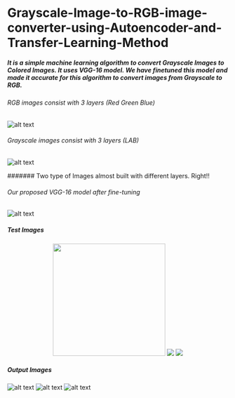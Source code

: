 # Grayscale-Image-to-RGB-image-converter-using-Autoencoder-and-Transfer-Learning-Method

##### It is a simple machine learning algorithm to convert Grayscale Images to Colored Images. It uses VGG-16 model. We have finetuned this model and made it accurate for this algorithm to convert images from Grayscale to RGB.

###### RGB images consist with 3 layers (Red Green Blue)
![alt text](https://github.com/Soumyajit2709/Grayscale-Image-to-RGB-image-converter-using-Transfer-Learning-Method/blob/main/images/Problem%201.png)

###### Grayscale images consist with 3 layers (LAB)
![alt text](https://github.com/Soumyajit2709/Grayscale-Image-to-RGB-image-converter-using-Transfer-Learning-Method/blob/main/images/Problem%202.png)

####### Two type of Images almost built with different layers. Right!!

###### Our proposed VGG-16 model after fine-tuning
![alt text](https://github.com/Soumyajit2709/Grayscale-Image-to-RGB-image-converter-using-Transfer-Learning-Method/blob/main/images/VGG16%20Updated%20Model.png)

##### Test Images
<p align="center">
  <img src="(https://github.com/Soumyajit2709/Grayscale-Image-to-RGB-image-converter-using-Transfer-Learning-Method/blob/main/Results/test1.jpg)" height="256" width="256" >
  <img src="(https://github.com/Soumyajit2709/Grayscale-Image-to-RGB-image-converter-using-Transfer-Learning-Method/blob/main/Results/test2.jpg)" >
  <img src="(https://github.com/Soumyajit2709/Grayscale-Image-to-RGB-image-converter-using-Transfer-Learning-Method/blob/main/Results/test3.jfif)">
</p>

##### Output Images
![alt text](https://github.com/Soumyajit2709/Grayscale-Image-to-RGB-image-converter-using-Transfer-Learning-Method/blob/main/Results/result1.jpg)
![alt text](https://github.com/Soumyajit2709/Grayscale-Image-to-RGB-image-converter-using-Transfer-Learning-Method/blob/main/Results/result2.png)
![alt text](https://github.com/Soumyajit2709/Grayscale-Image-to-RGB-image-converter-using-Transfer-Learning-Method/blob/main/Results/result3.png)
